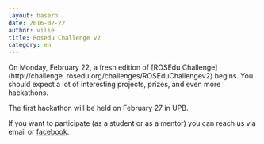```yaml
--- 
layout: basero
date: 2016-02-22
author: vilie
title: Rosedu Challenge v2
category: en
---
```


On Monday, February 22, a fresh edition of [ROSEdu Challenge](http://challenge.
rosedu.org/challenges/ROSEduChallengev2) begins. You should expect a lot of 
interesting projects, prizes, and even more hackathons.

The first hackathon will be held on February 27 in UPB. 

If you want to participate (as a student or as a mentor) you can reach us via 
email or [facebook](http://challenge.rosedu.org/challenges/ROSEduChallengev2).
